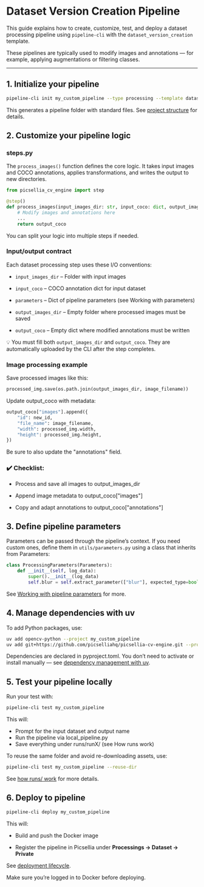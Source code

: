 # Dataset Version Creation Pipeline


This guide explains how to create, customize, test, and deploy a dataset processing pipeline using `pipeline-cli` with the `dataset_version_creation` template.

These pipelines are typically used to modify images and annotations — for example, applying augmentations or filtering classes.

---

## **1. Initialize your pipeline**

```sh
pipeline-cli init my_custom_pipeline --type processing --template dataset_version_creation
```

This generates a pipeline folder with standard files. See [project structure](../cli_overview.md#project-structure) for details.

## **2. Customize your pipeline logic**

### steps.py

The `process_images()` function defines the core logic. It takes input images and COCO annotations, applies transformations, and writes the output to new directories.

```python
from picsellia_cv_engine import step

@step()
def process_images(input_images_dir: str, input_coco: dict, output_images_dir: str, output_coco: dict, parameters: dict):
    # Modify images and annotations here
    ...
    return output_coco
```

You can split your logic into multiple steps if needed.

###  Input/output contract
Each dataset processing step uses these I/O conventions:

- `input_images_dir` – Folder with input images

- `input_coco` – COCO annotation dict for input dataset

- `parameters` – Dict of pipeline parameters (see Working with parameters)

- `output_images_dir` – Empty folder where processed images must be saved

- `output_coco` – Empty dict where modified annotations must be written

💡 You must fill both `output_images_dir` and `output_coco`. They are automatically uploaded by the CLI after the step completes.


### Image processing example

Save processed images like this:

```python
processed_img.save(os.path.join(output_images_dir, image_filename))
```

Update output_coco with metadata:

```python
output_coco["images"].append({
    "id": new_id,
    "file_name": image_filename,
    "width": processed_img.width,
    "height": processed_img.height,
})
```

Be sure to also update the "annotations" field.

### ✔️ Checklist:

- Process and save all images to output_images_dir

- Append image metadata to output_coco["images"]

- Copy and adapt annotations to output_coco["annotations"]


## 3. Define pipeline parameters

Parameters can be passed through the pipeline’s context. If you need custom ones, define them in `utils/parameters.py` using a class that inherits from Parameters:

```python
class ProcessingParameters(Parameters):
    def __init__(self, log_data):
        super().__init__(log_data)
        self.blur = self.extract_parameter(["blur"], expected_type=bool, default=False)
```

See [Working with pipeline parameters](../cli_overview.md#working-with-pipeline-parameters) for more.

## 4. Manage dependencies with uv

To add Python packages, use:

```bash
uv add opencv-python --project my_custom_pipeline
uv add git+https://github.com/picselliahq/picsellia-cv-engine.git --project my_custom_pipeline
```

Dependencies are declared in pyproject.toml.
You don’t need to activate or install manually — see [dependency management with uv](../cli_overview.md#dependency-management-with-uv).

## 5. Test your pipeline locally

Run your test with:

```sh
pipeline-cli test my_custom_pipeline
```

This will:

- Prompt for the input dataset and output name
- Run the pipeline via local_pipeline.py
- Save everything under runs/runX/ (see How runs work)

To reuse the same folder and avoid re-downloading assets, use:

```bash
pipeline-cli test my_custom_pipeline --reuse-dir
```

See [how runs/ work](../cli_overview.md#how-runs-work) for more details.

## **6. Deploy to pipeline**

```sh
pipeline-cli deploy my_custom_pipeline
```

This will:

- Build and push the Docker image

- Register the pipeline in Picsellia under **Processings → Dataset → Private**

See [deployment lifecycle](../cli_overview.md#pipeline-lifecycle).

Make sure you’re logged in to Docker before deploying.
